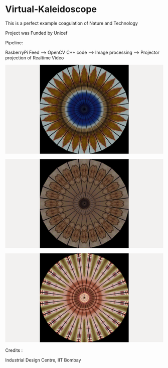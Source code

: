 # Virtual-Kaleidoscope

This is a perfect example coagulation of Nature and Technology

Project was Funded by Unicef

Pipeline:

RasberryPi Feed --> OpenCV C++ code --> Image processing --> Projector projection of Realtime Video


![First Image](1.png)

![Second Image](2.png)

![Third Image](3.png)

Credits :

Industrial Design Centre, IIT Bombay 
